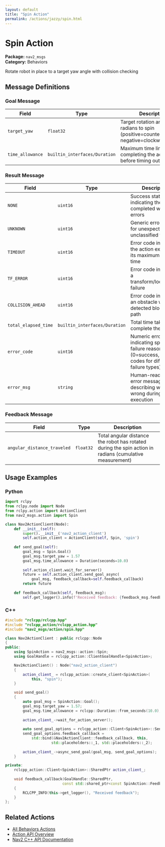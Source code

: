 ```yaml
---
layout: default
title: "Spin Action"
permalink: /actions/jazzy/spin.html
---
```


# Spin Action

**Package:** `nav2_msgs`  
**Category:** Behaviors

Rotate robot in place to a target yaw angle with collision checking

## Message Definitions

### Goal Message

| Field | Type | Description |
|-------|------|-------------|
| `target_yaw` | `float32` | Target rotation angle in radians to spin (positive=counterclockwise, negative=clockwise) |
| `time_allowance` | `builtin_interfaces/Duration` | Maximum time limit for completing the action before timing out |


### Result Message

| Field | Type | Description |
|-------|------|-------------|
| `NONE` | `uint16` | Success status code indicating the action completed without errors |
| `UNKNOWN` | `uint16` | Generic error code for unexpected or unclassified failures |
| `TIMEOUT` | `uint16` | Error code indicating the action exceeded its maximum allowed time |
| `TF_ERROR` | `uint16` | Error code indicating a transform/localization failure |
| `COLLISION_AHEAD` | `uint16` | Error code indicating an obstacle was detected blocking the path |
| `total_elapsed_time` | `builtin_interfaces/Duration` | Total time taken to complete the action |
| `error_code` | `uint16` | Numeric error code indicating specific failure reason (0=success, various codes for different failure types) |
| `error_msg` | `string` | Human-readable error message describing what went wrong during action execution |


### Feedback Message

| Field | Type | Description |
|-------|------|-------------|
| `angular_distance_traveled` | `float32` | Total angular distance the robot has rotated during the spin action in radians (cumulative measurement) |



## Usage Examples

### Python

```python
import rclpy
from rclpy.node import Node
from rclpy.action import ActionClient
from nav2_msgs.action import Spin

class Nav2ActionClient(Node):
    def __init__(self):
        super().__init__('nav2_action_client')
        self.action_client = ActionClient(self, Spin, 'spin')
        
    def send_goal(self):
        goal_msg = Spin.Goal()
        goal_msg.target_yaw = 1.57
        goal_msg.time_allowance = Duration(seconds=10.0)
        
        self.action_client.wait_for_server()
        future = self.action_client.send_goal_async(
            goal_msg, feedback_callback=self.feedback_callback)
        return future
        
    def feedback_callback(self, feedback_msg):
        self.get_logger().info(f'Received feedback: {feedback_msg.feedback}')
```

### C++

```cpp
#include "rclcpp/rclcpp.hpp"
#include "rclcpp_action/rclcpp_action.hpp"
#include "nav2_msgs/action/spin.hpp"

class Nav2ActionClient : public rclcpp::Node
{
public:
    using SpinAction = nav2_msgs::action::Spin;
    using GoalHandle = rclcpp_action::ClientGoalHandle<SpinAction>;

    Nav2ActionClient() : Node("nav2_action_client")
    {
        action_client_ = rclcpp_action::create_client<SpinAction>(
            this, "spin");
    }

    void send_goal()
    {
        auto goal_msg = SpinAction::Goal();
        goal_msg.target_yaw = 1.57;
        goal_msg.time_allowance = rclcpp::Duration::from_seconds(10.0);
        
        action_client_->wait_for_action_server();
        
        auto send_goal_options = rclcpp_action::Client<SpinAction>::SendGoalOptions();
        send_goal_options.feedback_callback = 
            std::bind(&Nav2ActionClient::feedback_callback, this, 
                     std::placeholders::_1, std::placeholders::_2);
        
        action_client_->async_send_goal(goal_msg, send_goal_options);
    }

private:
    rclcpp_action::Client<SpinAction>::SharedPtr action_client_;
    
    void feedback_callback(GoalHandle::SharedPtr, 
                          const std::shared_ptr<const SpinAction::Feedback> feedback)
    {
        RCLCPP_INFO(this->get_logger(), "Received feedback");
    }
};
```

## Related Actions

- [All Behaviors Actions](/actions/jazzy/index.html#behaviors)
- [Action API Overview](/actions/jazzy/index.html)
- [Nav2 C++ API Documentation](/jazzy/html/index.html)
